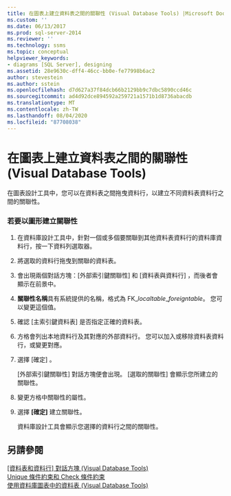 ```yaml
---
title: 在圖表上建立資料表之間的關聯性 (Visual Database Tools) |Microsoft Docs
ms.custom: ''
ms.date: 06/13/2017
ms.prod: sql-server-2014
ms.reviewer: ''
ms.technology: ssms
ms.topic: conceptual
helpviewer_keywords:
- diagrams [SQL Server], designing
ms.assetid: 28e9630c-dff4-46cc-bb0e-fe77998b6ac2
author: stevestein
ms.author: sstein
ms.openlocfilehash: d7d627a37f84dcb66b2129bb9c7dbc5890ccd46c
ms.sourcegitcommit: ad4d92dce894592a259721a1571b1d8736abacdb
ms.translationtype: MT
ms.contentlocale: zh-TW
ms.lasthandoff: 08/04/2020
ms.locfileid: "87708038"
---
```

# <a name="create-relationships-between-tables-on-a-diagram-visual-database-tools"></a>在圖表上建立資料表之間的關聯性 (Visual Database Tools)
  在圖表設計工具中，您可以在資料表之間拖曳資料行，以建立不同資料表資料行之間的關聯性。  
  
### <a name="to-create-a-relationship-graphically"></a>若要以圖形建立關聯性  
  
1.  在資料庫設計工具中，針對一個或多個要關聯到其他資料表資料行的資料庫資料行，按一下資料列選取器。  
  
2.  將選取的資料行拖曳到關聯的資料表。  
  
3.  會出現兩個對話方塊：[外部索引鍵關聯性]  和 [資料表與資料行]  ，而後者會顯示在前景中。  
  
4.  **關聯性名稱**具有系統提供的名稱，格式為 FK_*localtable*_*foreigntable*。 您可以變更這個值。  
  
5.  確認 [主索引鍵資料表]  是否指定正確的資料表。  
  
6.  方格會列出本地資料行及其對應的外部資料行。 您可以加入或移除資料表資料行，或變更對應。  
  
7.  選擇 [確定]  。  
  
     [外部索引鍵關聯性]  對話方塊便會出現。 [選取的關聯性]  會顯示您所建立的關聯性。  
  
8.  變更方格中關聯性的屬性。  
  
9. 選擇 **[確定]** 建立關聯性。  
  
     資料庫設計工具會顯示您選擇的資料行之間的關聯性。  
  
## <a name="see-also"></a>另請參閱  
 [[資料表和資料行] 對話方塊 &#40;Visual Database Tools&#41;](visual-database-tools.md)   
 [Unique 條件約束和 Check 條件約束](../../relational-databases/tables/unique-constraints-and-check-constraints.md)   
 [使用資料庫圖表中的資料表 &#40;Visual Database Tools&#41;](work-with-tables-in-database-diagram-visual-database-tools.md)  
  
  
